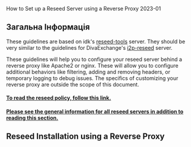  How to Set up a
Reseed Server using a Reverse Proxy 2023-01 

## Загальна Інформація

These guidelines are based on idk\'s
[reseed-tools](https://i2pgit.org/idk/reseed-tools) server. They should
be very similar to the guidelines for DivaExchange\'s
[i2p-reseed](https://codeberg.org/diva.exchange/i2p-reseed) server.

These guidelines will help you to configure your reseed server behind a
reverse proxy like Apache2 or nginx. These will allow you to configure
additional behaviors like filtering, adding and removing headers, or
temporary logging to debug issues. The specifics of customizing your
reverse proxy are outside the scope of this document.

#### [To read the reseed policy, follow this link.](reseed-policy)

#### [Please see the general information for all reseed servers in addition to reading this section.](reseed)

## Reseed Installation using a Reverse Proxy



